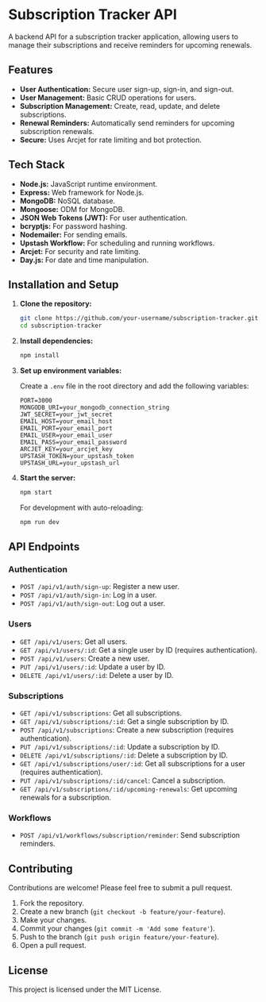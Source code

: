 # Subscription Tracker API

A backend API for a subscription tracker application, allowing users to manage their subscriptions and receive reminders for upcoming renewals.

## Features

- **User Authentication:** Secure user sign-up, sign-in, and sign-out.
- **User Management:** Basic CRUD operations for users.
- **Subscription Management:** Create, read, update, and delete subscriptions.
- **Renewal Reminders:** Automatically send reminders for upcoming subscription renewals.
- **Secure:** Uses Arcjet for rate limiting and bot protection.

## Tech Stack

- **Node.js:** JavaScript runtime environment.
- **Express:** Web framework for Node.js.
- **MongoDB:** NoSQL database.
- **Mongoose:** ODM for MongoDB.
- **JSON Web Tokens (JWT):** For user authentication.
- **bcryptjs:** For password hashing.
- **Nodemailer:** For sending emails.
- **Upstash Workflow:** For scheduling and running workflows.
- **Arcjet:** For security and rate limiting.
- **Day.js:** For date and time manipulation.

## Installation and Setup

1.  **Clone the repository:**

    ```bash
    git clone https://github.com/your-username/subscription-tracker.git
    cd subscription-tracker
    ```

2.  **Install dependencies:**

    ```bash
    npm install
    ```

3.  **Set up environment variables:**

    Create a `.env` file in the root directory and add the following variables:

    ```env
    PORT=3000
    MONGODB_URI=your_mongodb_connection_string
    JWT_SECRET=your_jwt_secret
    EMAIL_HOST=your_email_host
    EMAIL_PORT=your_email_port
    EMAIL_USER=your_email_user
    EMAIL_PASS=your_email_password
    ARCJET_KEY=your_arcjet_key
    UPSTASH_TOKEN=your_upstash_token
    UPSTASH_URL=your_upstash_url
    ```

4.  **Start the server:**

    ```bash
    npm start
    ```

    For development with auto-reloading:

    ```bash
    npm run dev
    ```

## API Endpoints

### Authentication

- `POST /api/v1/auth/sign-up`: Register a new user.
- `POST /api/v1/auth/sign-in`: Log in a user.
- `POST /api/v1/auth/sign-out`: Log out a user.

### Users

- `GET /api/v1/users`: Get all users.
- `GET /api/v1/users/:id`: Get a single user by ID (requires authentication).
- `POST /api/v1/users`: Create a new user.
- `PUT /api/v1/users/:id`: Update a user by ID.
- `DELETE /api/v1/users/:id`: Delete a user by ID.

### Subscriptions

- `GET /api/v1/subscriptions`: Get all subscriptions.
- `GET /api/v1/subscriptions/:id`: Get a single subscription by ID.
- `POST /api/v1/subscriptions`: Create a new subscription (requires authentication).
- `PUT /api/v1/subscriptions/:id`: Update a subscription by ID.
- `DELETE /api/v1/subscriptions/:id`: Delete a subscription by ID.
- `GET /api/v1/subscriptions/user/:id`: Get all subscriptions for a user (requires authentication).
- `PUT /api/v1/subscriptions/:id/cancel`: Cancel a subscription.
- `GET /api/v1/subscriptions/:id/upcoming-renewals`: Get upcoming renewals for a subscription.

### Workflows

- `POST /api/v1/workflows/subscription/reminder`: Send subscription reminders.

## Contributing

Contributions are welcome! Please feel free to submit a pull request.

1.  Fork the repository.
2.  Create a new branch (`git checkout -b feature/your-feature`).
3.  Make your changes.
4.  Commit your changes (`git commit -m 'Add some feature'`).
5.  Push to the branch (`git push origin feature/your-feature`).
6.  Open a pull request.

## License

This project is licensed under the MIT License.

